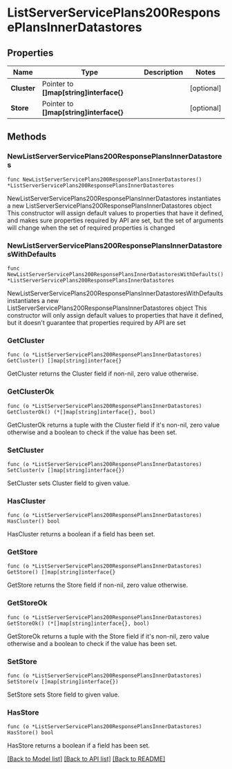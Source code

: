 # ListServerServicePlans200ResponsePlansInnerDatastores

## Properties

Name | Type | Description | Notes
------------ | ------------- | ------------- | -------------
**Cluster** | Pointer to **[]map[string]interface{}** |  | [optional] 
**Store** | Pointer to **[]map[string]interface{}** |  | [optional] 

## Methods

### NewListServerServicePlans200ResponsePlansInnerDatastores

`func NewListServerServicePlans200ResponsePlansInnerDatastores() *ListServerServicePlans200ResponsePlansInnerDatastores`

NewListServerServicePlans200ResponsePlansInnerDatastores instantiates a new ListServerServicePlans200ResponsePlansInnerDatastores object
This constructor will assign default values to properties that have it defined,
and makes sure properties required by API are set, but the set of arguments
will change when the set of required properties is changed

### NewListServerServicePlans200ResponsePlansInnerDatastoresWithDefaults

`func NewListServerServicePlans200ResponsePlansInnerDatastoresWithDefaults() *ListServerServicePlans200ResponsePlansInnerDatastores`

NewListServerServicePlans200ResponsePlansInnerDatastoresWithDefaults instantiates a new ListServerServicePlans200ResponsePlansInnerDatastores object
This constructor will only assign default values to properties that have it defined,
but it doesn't guarantee that properties required by API are set

### GetCluster

`func (o *ListServerServicePlans200ResponsePlansInnerDatastores) GetCluster() []map[string]interface{}`

GetCluster returns the Cluster field if non-nil, zero value otherwise.

### GetClusterOk

`func (o *ListServerServicePlans200ResponsePlansInnerDatastores) GetClusterOk() (*[]map[string]interface{}, bool)`

GetClusterOk returns a tuple with the Cluster field if it's non-nil, zero value otherwise
and a boolean to check if the value has been set.

### SetCluster

`func (o *ListServerServicePlans200ResponsePlansInnerDatastores) SetCluster(v []map[string]interface{})`

SetCluster sets Cluster field to given value.

### HasCluster

`func (o *ListServerServicePlans200ResponsePlansInnerDatastores) HasCluster() bool`

HasCluster returns a boolean if a field has been set.

### GetStore

`func (o *ListServerServicePlans200ResponsePlansInnerDatastores) GetStore() []map[string]interface{}`

GetStore returns the Store field if non-nil, zero value otherwise.

### GetStoreOk

`func (o *ListServerServicePlans200ResponsePlansInnerDatastores) GetStoreOk() (*[]map[string]interface{}, bool)`

GetStoreOk returns a tuple with the Store field if it's non-nil, zero value otherwise
and a boolean to check if the value has been set.

### SetStore

`func (o *ListServerServicePlans200ResponsePlansInnerDatastores) SetStore(v []map[string]interface{})`

SetStore sets Store field to given value.

### HasStore

`func (o *ListServerServicePlans200ResponsePlansInnerDatastores) HasStore() bool`

HasStore returns a boolean if a field has been set.


[[Back to Model list]](../README.md#documentation-for-models) [[Back to API list]](../README.md#documentation-for-api-endpoints) [[Back to README]](../README.md)



